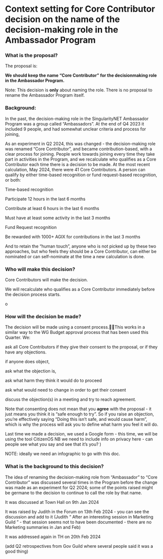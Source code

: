 # Context setting for Core Contributor decision on the name of the decision-making role in the Ambassador Program



### What is the proposal?

The proposal is:

**We should keep the name “Core Contributor” for the decisionmaking role in the Ambassador Program.**



Note: This decision is **only** about naming the role. There is no proposal to rename the Ambassador Program itself.

### Background:

In the past, the decision-making role in the SingularityNET Ambassador Program was a group called “Ambassadors”. At the end of Q4 2023 it included 9 people, and had somewhat unclear criteria and process for joining,



As an experiment in Q2 2024, this was changed - the decision-making role was renamed “Core Contributor”, and became contribution-based, with a clear process for joining. People work towards joining every time they take part in activities in the Program, and we recalculate who qualifies as a Core Contributor each time there is a decision to be made. At the most recent calculation, May 2024, there were 41 Core Contributors. A person can qualify by either time-based recognition or fund request-based recognition, or both:



Time-based recognition

Participate 12 hours in the last 6 months

Contribute at least 6 hours in the last 6 months

Must have at least some activity in the last 3 months

Fund Request recognition

Be rewarded with 1000+ AGIX for contributions in the last 3 months



And to retain the “human touch”, anyone who is not picked up by these two approaches, but who feels they should be a Core Contributor, can either be nominated or can self-nominate at the time a new calculation is done.

### Who will make this decision?

Core Contributors will make the decision.

We will recalculate who qualifies as a Core Contributor immediately before the decision process starts.

o





### How will the decision be made?

The decision will be made using a consent process.This works in a similar way to the WG Budget approval process that has been used this Quarter. We:

ask all Core Contributors  if they give their consent to the proposal, or if they have any objections.

if anyone does object,

ask what the objection is,

ask what harm they think it would do to proceed

ask what would need to change in order to get their consent

discuss the objection(s) in a meeting and try to reach agreement.



Note that consenting does not mean that you **agree** with the proposal - it just means you think it is “safe enough to try”. So if you raise an objection, you’re effectively saying “Doing this isn’t safe, and would cause harm”, which is why the process will ask you to define what harm you feel it will do.



Last time we made a decision, we used a Google form - this time, we will be using the tool CitizenOS  NB we need to include info on privacy here - can people see what you say and see that it’s you? )



NOTE: ideally we need an infographic to go with this doc.

### What is the background to this decision?

The idea of renaming the decision-making role from “Ambassador” to “Core Contributor” was discussed several times in the Program before the change was made as an experiment for Q2 2024; some of the points raised might be germane to the decision to continue to call the role by that name.



It was discussed at Town Hall on 9th Jan 2024

It was raised by Judith in the Forum on 13th Feb 2024 - you can see the discussion and add to it   (Judith “ After an interesting session in Marketing Guild ” - that session seems not to have been documented - there are no Marketing summaries in Jan and Feb)

It was addressed again in TH on 20th Feb 2024



(add Q2 retrospectives from Gov Guild where several people said it was a good thing)



